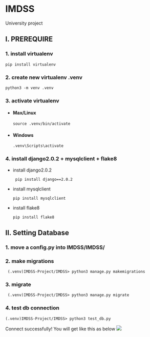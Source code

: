 # IMDSS
University project

## I. PREREQUIRE

### 1. install virtualenv
``` pip install virtualenv ```
### 2. create new virtualenv .venv
``` python3 -m venv .venv ```
### 3. activate virtualenv 
- #### Max/Linux

    ``` source .venv/bin/activate ```
- #### Windows

    ``` .venv\Scripts\activate ```

### 4. install django2.0.2 + mysqlclient + flake8

- install django2.0.2

    ``` pip install django==2.0.2```

- install mysqlclient

    ``` pip install mysqlclient ```

- install flake8

    ``` pip install flake8 ```

## II. Setting Database 
### 1. move a config.py into IMDSS/IMDSS/

### 2. make migrations
``` (.venv)IMDSS-Project/IMDSS> python3 manage.py makemigrations```

### 3. migrate
``` (.venv)IMDSS-Project/IMDSS> python3 manage.py migrate```

### 4. test db connection
``` (.venv)IMDSS-Project/IMDSS> python3 test_db.py ```

Connect successfully! You will get like this as below
![](https://i.imgur.com/YNP8cJz.png)

